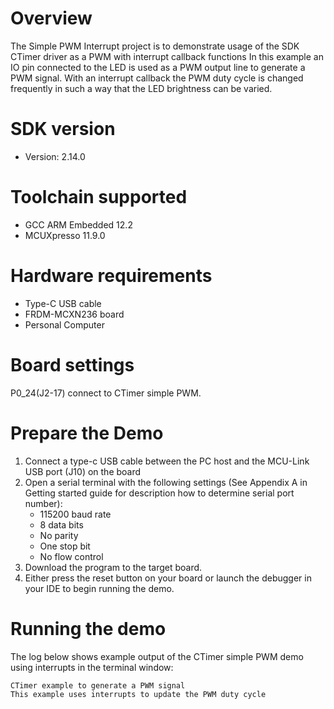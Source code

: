 Overview
========
The Simple PWM Interrupt project is to demonstrate usage of the SDK CTimer driver as a PWM with interrupt callback functions
In this example an IO pin connected to the LED is used as a PWM output line to generate a PWM signal.
With an interrupt callback the PWM duty cycle is changed frequently in such a way that the LED brightness can be varied.

SDK version
===========
- Version: 2.14.0

Toolchain supported
===================
- GCC ARM Embedded  12.2
- MCUXpresso  11.9.0

Hardware requirements
=====================
- Type-C USB cable
- FRDM-MCXN236 board
- Personal Computer

Board settings
==============
P0_24(J2-17) connect to CTimer simple PWM.

Prepare the Demo
================
1.  Connect a type-c USB cable between the PC host and the MCU-Link USB port (J10) on the board
2.  Open a serial terminal with the following settings (See Appendix A in Getting started guide for description how to determine serial port number):
    - 115200 baud rate
    - 8 data bits
    - No parity
    - One stop bit
    - No flow control
3.  Download the program to the target board.
4.  Either press the reset button on your board or launch the debugger in your IDE to begin running the demo.

Running the demo
================
The log below shows example output of the CTimer simple PWM demo using interrupts in the terminal window:
~~~~~~~~~~~~~~~~~~~~~~~~~~~~~~~~~~~
CTimer example to generate a PWM signal
This example uses interrupts to update the PWM duty cycle
~~~~~~~~~~~~~~~~~~~~~~~~~~~~~~~~~~~
